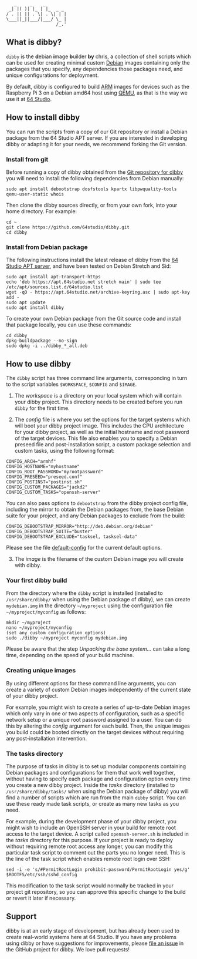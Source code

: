 ```            
   _     _    _  
 _| |( )| |_ | |_  _ _ 
/ . || || . \| . \| | |
\___||_||___/|___/ \_ |
                   /_.'       
```
## What is dibby?

`dibby` is the **d**ebian **i**mage **b**uilder **by** chris, a collection of shell scripts which can be used for creating minimal custom [Debian](https://www.debian.org/) images containing only the packages that you specify, any dependencies those packages need, and unique configurations for deployment.

By default, dibby is configured to build [ARM](https://www.debian.org/ports/arm/) images for devices such as the Raspberry Pi 3 on a Debian amd64 host using [QEMU](https://www.qemu.org/), as that is the way we use it at [64 Studio](https://64studio.com/).

## How to install dibby

You can run the scripts from a copy of our Git repository or install a Debian package from the 64 Studio APT server. If you are interested in developing dibby or adapting it for your needs, we recommend forking the Git version.

### Install from git

Before running a copy of dibby obtained from the [Git repository for dibby](https://github.com/64studio/dibby) you will need to install the following dependencies from Debian manually:

`sudo apt install debootstrap dosfstools kpartx libpwquality-tools qemu-user-static whois`

Then clone the dibby sources directly, or from your own fork, into your home directory. For example:

```
cd ~
git clone https://github.com/64studio/dibby.git
cd dibby
```

### Install from Debian package

The following instructions install the latest release of dibby from the [64 Studio APT server](https://apt.64studio.net/), and have been tested on Debian Stretch and Sid:

```
sudo apt install apt-transport-https
echo 'deb https://apt.64studio.net stretch main' | sudo tee /etc/apt/sources.list.d/64studio.list
wget -qO - https://apt.64studio.net/archive-keyring.asc | sudo apt-key add -
sudo apt update
sudo apt install dibby
```

To create your own Debian package from the Git source code and install that package locally, you can use these commands:
```
cd dibby
dpkg-buildpackage --no-sign
sudo dpkg -i ../dibby_*_all.deb
```

## How to use dibby

The `dibby` script has three command line arguments, corresponding in turn to the script variables `$WORKSPACE`, `$CONFIG` and `$IMAGE`. 

1. The _workspace_ is a directory on your local system which will contain your dibby project. This directory needs to be created before you run `dibby` for the first time.

2. The _config_ file is where you set the options for the target systems which will boot your dibby project image. This includes the CPU architecture for your dibby project, as well as the initial hostname and root password of the target devices. This file also enables you to specify a Debian preseed file and post-installation script, a custom package selection and custom tasks, using the following format:

```
CONFIG_ARCH="armhf"
CONFIG_HOSTNAME="myhostname"
CONFIG_ROOT_PASSWORD="myrootpassword"
CONFIG_PRESEED="preseed.conf"
CONFIG_POSTINST="postinst.sh"
CONFIG_CUSTOM_PACKAGES="jackd2"
CONFIG_CUSTOM_TASKS="openssh-server"
```

You can also pass options to `debootstrap` from the dibby project config file, including the mirror to obtain the Debian packages from, the base Debian suite for your project, and any Debian packages to exclude from the build:

```
CONFIG_DEBOOTSTRAP_MIRROR="http://deb.debian.org/debian"
CONFIG_DEBOOTSTRAP_SUITE="buster"
CONFIG_DEBOOTSTRAP_EXCLUDE="tasksel, tasksel-data"
```

Please see the file [default-config](https://github.com/64studio/dibby/blob/master/default-config) for the current default options.

3. The _image_ is the filename of the custom Debian image you will create with dibby.

### Your first dibby build

From the directory where the `dibby` script is installed (installed to `/usr/share/dibby/` when using the Debian package of dibby), we can create `mydebian.img` in the directory `~/myproject` using the configuration file `~/myproject/myconfig` as follows:

```
mkdir ~/myproject
nano ~/myproject/myconfig
(set any custom configuration options)
sudo ./dibby ~/myproject myconfig mydebian.img
```
Please be aware that the step _Unpacking the base system..._ can take a long time, depending on the speed of your build machine. 

### Creating unique images

By using different options for these command line arguments, you can create a variety of custom Debian images independently of the current state of your dibby project.

For example, you might wish to create a series of up-to-date Debian images which only vary in one or two aspects of configuration, such as a specific network setup or a unique root password assigned to a user. You can do this by altering the _config_ argument for each build. Then, the unique images you build could be booted directly on the target devices without requiring any post-installation intervention.

### The tasks directory

The purpose of tasks in dibby is to set up modular components containing Debian packages and configurations for them that work well together, without having to specify each package and configuration option every time you create a new dibby project. Inside the _tasks_ directory (installed to `/usr/share/dibby/tasks/` when using the Debian package of dibby) you will find a number of scripts which are run from the main `dibby` script. You can use these ready made task scripts, or create as many new tasks as you need.

For example, during the development phase of your dibby project, you might wish to include an OpenSSH server in your build for remote root access to the target device. A script called `openssh-server.sh` is included in the _tasks_ directory for this purpose. If your project is ready to deploy without requiring remote root access any longer, you can modify this particular task script to comment out the parts you no longer need. This is the line of the task script which enables remote root login over SSH:

`sed -i -e 's/#PermitRootLogin prohibit-password/PermitRootLogin yes/g' $ROOTFS/etc/ssh/sshd_config`

This modification to the task script would normally be tracked in your project git repository, so you can approve this specific change to the build or revert it later if necessary.

## Support

dibby is at an early stage of development, but has already been used to create real-world systems here at 64 Studio. If you have any problems using dibby or have suggestions for improvements, please [file an issue](https://github.com/64studio/dibby/issues) in the GitHub project for dibby. We love pull requests!
